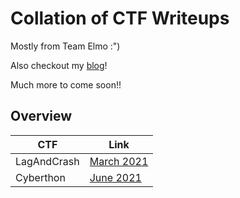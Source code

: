 # Collation of CTF Writeups

Mostly from Team Elmo :")

Also checkout my [blog](https://caprinux.github.io/index)!

Much more to come soon!!

## Overview
| CTF | Link |
|-----|------|
| LagAndCrash | [March 2021](LagAndCrash%202021/README.md)
| Cyberthon | [June 2021](Cyberthon%202021/README.md)


